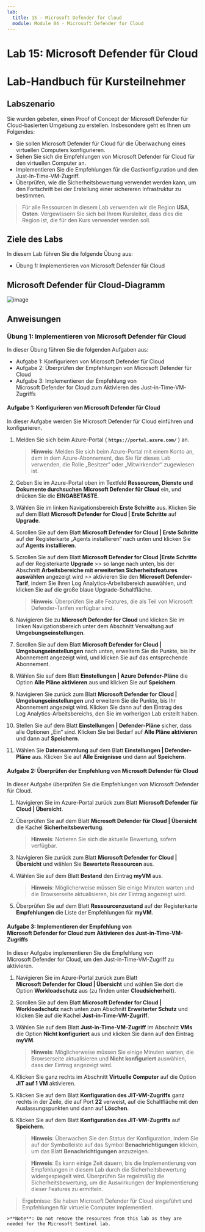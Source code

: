```yaml
---
lab:
  title: 15 – Microsoft Defender for Cloud
  module: Module 04 - Microsoft Defender for Cloud
---
```


# Lab 15: Microsoft Defender für Cloud
# Lab-Handbuch für Kursteilnehmer

## Labszenario

Sie wurden gebeten, einen Proof of Concept der Microsoft Defender für Cloud-basierten Umgebung zu erstellen. Insbesondere geht es Ihnen um Folgendes:

- Sie sollen Microsoft Defender für Cloud für die Überwachung eines virtuellen Computers konfigurieren.
- Sehen Sie sich die Empfehlungen von Microsoft Defender für Cloud für den virtuellen Computer an.
- Implementieren Sie die Empfehlungen für die Gastkonfiguration und den Just-In-Time-VM-Zugriff. 
- Überprüfen, wie die Sicherheitsbewertung verwendet werden kann, um den Fortschritt bei der Erstellung einer sichereren Infrastruktur zu bestimmen.

> Für alle Ressourcen in diesem Lab verwenden wir die Region **USA, Osten**. Vergewissern Sie sich bei Ihrem Kursleiter, dass dies die Region ist, die für den Kurs verwendet werden soll. 

## Ziele des Labs

In diesem Lab führen Sie die folgende Übung aus:

- Übung 1: Implementieren von Microsoft Defender für Cloud

## Microsoft Defender für Cloud-Diagramm

![image](https://user-images.githubusercontent.com/91347931/157537800-94a64b6e-026c-41b2-970e-f8554ce1e0ab.png)

## Anweisungen

### Übung 1: Implementieren von Microsoft Defender für Cloud

In dieser Übung führen Sie die folgenden Aufgaben aus:

- Aufgabe 1: Konfigurieren von Microsoft Defender für Cloud
- Aufgabe 2: Überprüfen der Empfehlungen von Microsoft Defender für Cloud
- Aufgabe 3: Implementieren der Empfehlung von Microsoft Defender for Cloud zum Aktivieren des Just-in-Time-VM-Zugriffs

#### Aufgabe 1: Konfigurieren von Microsoft Defender für Cloud

In dieser Aufgabe werden Sie Microsoft Defender für Cloud einführen und konfigurieren.

1. Melden Sie sich beim Azure-Portal ( **`https://portal.azure.com/`** ) an.

    >**Hinweis**: Melden Sie sich beim Azure-Portal mit einem Konto an, dem in dem Azure-Abonnement, das Sie für dieses Lab verwenden, die Rolle „Besitzer“ oder „Mitwirkender“ zugewiesen ist.

2. Geben Sie im Azure-Portal oben im Textfeld **Ressourcen, Dienste und Dokumente durchsuchen** **Microsoft Defender für Cloud** ein, und drücken Sie die **EINGABETASTE**.

3. Wählen Sie im linken Navigationsbereich **Erste Schritte** aus. Klicken Sie auf dem Blatt **Microsoft Defender for Cloud \| Erste Schritte** auf **Upgrade**.
     
4. Scrollen Sie auf dem Blatt **Microsoft Defender for Cloud \| Erste Schritte** auf der Registerkarte „Agents installieren“ nach unten und klicken Sie auf **Agents installieren**. 

5. Scrollen Sie auf dem Blatt **Microsoft Defender for Cloud \|Erste Schritte** auf der Registerkarte **Upgrade** >> so lange nach unten, bis der Abschnitt **Arbeitsbereiche mit erweiterten Sicherheitsfeatures auswählen** angezeigt wird >> aktivieren Sie den **Microsoft Defender-Tarif**, indem Sie Ihren Log Analytics-Arbeitsbereich auswählen, und klicken Sie auf die große blaue Upgrade-Schaltfläche.  

    >**Hinweis**: Überprüfen Sie alle Features, die als Teil von Microsoft Defender-Tarifen verfügbar sind. 

6. Navigieren Sie zu **Microsoft Defender for Cloud** und klicken Sie im linken Navigationsbereich unter dem Abschnitt Verwaltung auf **Umgebungseinstellungen**.

7. Scrollen Sie auf dem Blatt **Microsoft Defender for Cloud \| Umgebungseinstellungen** nach unten, erweitern Sie die Punkte, bis Ihr Abonnement angezeigt wird, und klicken Sie auf das entsprechende Abonnement. 

8. Wählen Sie auf dem Blatt **Einstellungen \| Azure Defender-Pläne** die Option **Alle Pläne aktivieren** aus und klicken Sie auf **Speichern**.

9. Navigieren Sie zurück zum Blatt **Microsoft Defender for Cloud \| Umgebungseinstellungen** und erweitern Sie die Punkte, bis Ihr Abonnement angezeigt wird. Klicken Sie dann auf den Eintrag des Log Analytics-Arbeitsbereichs, den Sie im vorherigen Lab erstellt haben.

10. Stellen Sie auf dem Blatt **Einstellungen \| Defender-Pläne** sicher, dass alle Optionen „Ein“ sind. Klicken Sie bei Bedarf auf **Alle Pläne aktivieren** und dann auf **Speichern**.

11. Wählen Sie **Datensammlung** auf dem Blatt **Einstellungen \| Defender-Pläne** aus. Klicken Sie auf **Alle Ereignisse** und dann auf **Speichern**.

#### Aufgabe 2: Überprüfen der Empfehlung von Microsoft Defender für Cloud

In dieser Aufgabe überprüfen Sie die Empfehlungen von Microsoft Defender für Cloud. 

1. Navigieren Sie im Azure-Portal zurück zum Blatt **Microsoft Defender für Cloud \| Übersicht**. 

2. Überprüfen Sie auf dem Blatt **Microsoft Defender für Cloud \| Übersicht** die Kachel **Sicherheitsbewertung**.

    >**Hinweis**: Notieren Sie sich die aktuelle Bewertung, sofern verfügbar.

3. Navigieren Sie zurück zum Blatt **Microsoft Defender for Cloud \| Übersicht** und wählen Sie **Bewertete Ressourcen** aus.

4. Wählen Sie auf dem Blatt **Bestand** den Eintrag **myVM** aus.

    >**Hinweis**: Möglicherweise müssen Sie einige Minuten warten und die Browserseite aktualisieren, bis der Eintrag angezeigt wird.
    
5. Überprüfen Sie auf dem Blatt **Ressourcenzustand** auf der Registerkarte **Empfehlungen** die Liste der Empfehlungen für **myVM**.

#### Aufgabe 3: Implementieren der Empfehlung von Microsoft Defender for Cloud zum Aktivieren des Just-in-Time-VM-Zugriffs

In dieser Aufgabe implementieren Sie die Empfehlung von Microsoft Defender for Cloud, um den Just-in-Time-VM-Zugriff zu aktivieren. 

1. Navigieren Sie im Azure-Portal zurück zum Blatt **Microsoft Defender for Cloud \| Übersicht** und wählen Sie dort die Option **Workloadschutz** aus (zu finden unter **Cloudsicherheit**).

2. Scrollen Sie auf dem Blatt **Microsoft Defender for Cloud \| Workloadschutz** nach unten zum Abschnitt **Erweiterter Schutz** und klicken Sie auf die Kachel **Just-in-Time-VM-Zugriff**.

3. Wählen Sie auf dem Blatt **Just-in-Time-VM-Zugriff** im Abschnitt **VMs** die Option **Nicht konfiguriert** aus und klicken Sie dann auf den Eintrag **myVM**.

    >**Hinweis**: Möglicherweise müssen Sie einige Minuten warten, die Browserseite aktualisieren und **Nicht konfiguriert** auswählen, dass der Eintrag angezeigt wird.

4. Klicken Sie ganz rechts im Abschnitt **Virtuelle Computer** auf die Option **JIT auf 1 VM** aktivieren.

5. Klicken Sie auf dem Blatt **Konfiguration des JIT-VM-Zugriffs** ganz rechts in der Zeile, die auf Port **22** verweist, auf die Schaltfläche mit den Auslassungspunkten und dann auf **Löschen**.

6. Klicken Sie auf dem Blatt **Konfiguration des JIT-VM-Zugriffs** auf **Speichern**.

    >**Hinweis**: Überwachen Sie den Status der Konfiguration, indem Sie auf der Symbolleiste auf das Symbol **Benachrichtigungen** klicken, um das Blatt **Benachrichtigungen** anzuzeigen. 

    >**Hinweis**: Es kann einige Zeit dauern, bis die Implementierung von Empfehlungen in diesem Lab durch die Sicherheitsbewertung widergespiegelt wird. Überprüfen Sie regelmäßig die Sicherheitsbewertung, um die Auswirkungen der Implementierung dieser Features zu ermitteln. 

> Ergebnisse: Sie haben Microsoft Defender für Cloud eingeführt und Empfehlungen für virtuelle Computer implementiert. 

    >**Note**: Do not remove the resources from this lab as they are needed for the Microsoft Sentinel lab.
